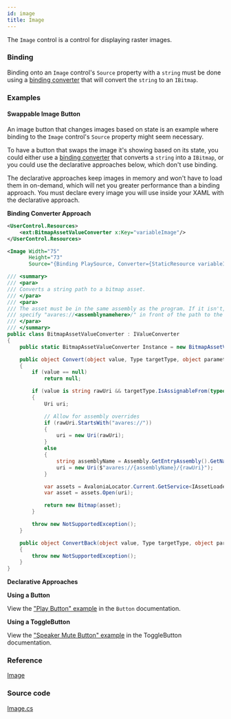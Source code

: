 ```yaml
---
id: image
title: Image
---
```


The `Image` control is a control for displaying raster images.

### Binding

Binding onto an `Image` control's `Source` property with a `string` must be done using a [binding converter](../data-binding/converting-binding-values) that will convert the `string` to an `IBitmap`.

### Examples

#### Swappable Image Button

An image button that changes images based on state is an example where binding to the `Image` control's `Source` property might seem necessary.

To have a button that swaps the image it's showing based on its state, you could either use a [binding converter](../data-binding/converting-binding-values) that converts a `string` into a `IBitmap`, or you could use the declarative approaches below, which don't use binding.

The declarative approaches keep images in memory and won't have to load them in on-demand, which will net you greater performance than a binding approach. You must declare every image you will use inside your XAML with the declarative approach.

**Binding Converter Approach**

```xml
<UserControl.Resources>
    <ext:BitmapAssetValueConverter x:Key="variableImage"/>
</UserControl.Resources>
```

```xml
<Image Width="75"
       Height="73"
       Source="{Binding PlaySource, Converter={StaticResource variableImage}}">
```

```csharp
/// <summary>
/// <para>
/// Converts a string path to a bitmap asset.
/// </para>
/// <para>
/// The asset must be in the same assembly as the program. If it isn't,
/// specify "avares://<assemblynamehere>/" in front of the path to the asset.
/// </para>
/// </summary>
public class BitmapAssetValueConverter : IValueConverter
{
    public static BitmapAssetValueConverter Instance = new BitmapAssetValueConverter();

    public object Convert(object value, Type targetType, object parameter, CultureInfo culture)
    {
        if (value == null)
            return null;

        if (value is string rawUri && targetType.IsAssignableFrom(typeof(Bitmap)))
        {
            Uri uri;

            // Allow for assembly overrides
            if (rawUri.StartsWith("avares://"))
            {
                uri = new Uri(rawUri);
            }
            else
            {
                string assemblyName = Assembly.GetEntryAssembly().GetName().Name;
                uri = new Uri($"avares://{assemblyName}/{rawUri}");
            }

            var assets = AvaloniaLocator.Current.GetService<IAssetLoader>();
            var asset = assets.Open(uri);

            return new Bitmap(asset);
        }

        throw new NotSupportedException();
    }

    public object ConvertBack(object value, Type targetType, object parameter, CultureInfo culture)
    {
        throw new NotSupportedException();
    }
}
```

**Declarative Approaches**

**Using a Button**

View the ["Play Button" example](buttons/button#play-button) in the `Button` documentation.

**Using a ToggleButton**

View the ["Speaker Mute Button" example](buttons/togglebutton#speaker-mute-button) in the ToggleButton documentation.

### Reference

[Image](http://reference.avaloniaui.net/api/Avalonia.Controls/Image/)

### Source code

[Image.cs](https://github.com/AvaloniaUI/Avalonia/blob/master/src/Avalonia.Controls/Image.cs)

